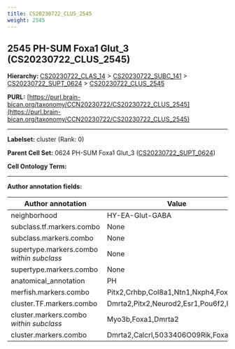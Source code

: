 ```yaml
---
title: CS20230722_CLUS_2545
weight: 2545
---
```

## 2545 PH-SUM Foxa1 Glut_3 (CS20230722_CLUS_2545)
<b>Hierarchy: </b>
[CS20230722_CLAS_14](../CS20230722_CLAS_14) >
[CS20230722_SUBC_141](../CS20230722_SUBC_141) >
[CS20230722_SUPT_0624](../CS20230722_SUPT_0624) >
[CS20230722_CLUS_2545](../CS20230722_CLUS_2545)

**PURL:** [https://purl.brain-bican.org/taxonomy/CCN20230722/CS20230722_CLUS_2545](https://purl.brain-bican.org/taxonomy/CCN20230722/CS20230722_CLUS_2545)

---


**Labelset:** cluster (Rank: 0)

**Parent Cell Set:** 0624 PH-SUM Foxa1 Glut_3 ([CS20230722_SUPT_0624](../CS20230722_SUPT_0624))



**Cell Ontology Term:** 

[MARKER GENES.]: #


---

[TRANSFERRED ANNOTATIONS.]: #


[AUTHOR ANNOTATION FIELDS.]: #


**Author annotation fields:**

| Author annotation | Value |
|-------------------|-------|
|neighborhood|HY-EA-Glut-GABA|
|subclass.tf.markers.combo|None|
|subclass.markers.combo|None|
|supertype.markers.combo _within subclass_|None|
|supertype.markers.combo|None|
|anatomical_annotation|PH|
|merfish.markers.combo|Pitx2,Crhbp,Col8a1,Ntn1,Nxph4,Foxa1|
|cluster.TF.markers.combo|Dmrta2,Pitx2,Neurod2,Esr1,Pou6f2,Foxa1|
|cluster.markers.combo _within subclass_|Myo3b,Foxa1,Dmrta2|
|cluster.markers.combo|Dmrta2,Calcrl,5033406O09Rik,Foxa1|
